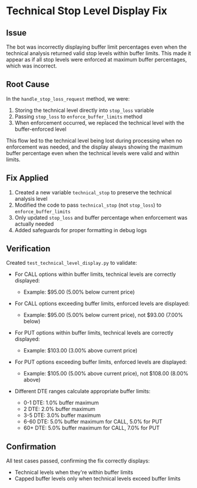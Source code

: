 # Technical Stop Level Display Fix

## Issue

The bot was incorrectly displaying buffer limit percentages even when the technical analysis returned valid stop levels within buffer limits. This made it appear as if all stop levels were enforced at maximum buffer percentages, which was incorrect.

## Root Cause

In the `handle_stop_loss_request` method, we were:

1. Storing the technical level directly into `stop_loss` variable
2. Passing `stop_loss` to `enforce_buffer_limits` method
3. When enforcement occurred, we replaced the technical level with the buffer-enforced level

This flow led to the technical level being lost during processing when no enforcement was needed, and the display always showing the maximum buffer percentage even when the technical levels were valid and within limits.

## Fix Applied

1. Created a new variable `technical_stop` to preserve the technical analysis level
2. Modified the code to pass `technical_stop` (not `stop_loss`) to `enforce_buffer_limits` 
3. Only updated `stop_loss` and buffer percentage when enforcement was actually needed
4. Added safeguards for proper formatting in debug logs

## Verification

Created `test_technical_level_display.py` to validate:

- For CALL options within buffer limits, technical levels are correctly displayed:
  - Example: $95.00 (5.00% below current price)

- For CALL options exceeding buffer limits, enforced levels are displayed:
  - Example: $95.00 (5.00% below current price), not $93.00 (7.00% below)

- For PUT options within buffer limits, technical levels are correctly displayed:
  - Example: $103.00 (3.00% above current price)

- For PUT options exceeding buffer limits, enforced levels are displayed:
  - Example: $105.00 (5.00% above current price), not $108.00 (8.00% above)

- Different DTE ranges calculate appropriate buffer limits:
  - 0-1 DTE: 1.0% buffer maximum
  - 2 DTE: 2.0% buffer maximum
  - 3-5 DTE: 3.0% buffer maximum
  - 6-60 DTE: 5.0% buffer maximum for CALL, 5.0% for PUT
  - 60+ DTE: 5.0% buffer maximum for CALL, 7.0% for PUT

## Confirmation

All test cases passed, confirming the fix correctly displays:
- Technical levels when they're within buffer limits
- Capped buffer levels only when technical levels exceed buffer limits